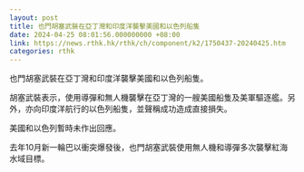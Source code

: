 ```yaml
---
layout: post
title: 也門胡塞武裝在亞丁灣和印度洋襲擊美國和以色列船隻
date: 2024-04-25 08:01:56.000000000 +08:00
link: https://news.rthk.hk/rthk/ch/component/k2/1750437-20240425.htm
categories: rthk
---
```


也門胡塞武裝在亞丁灣和印度洋襲擊美國和以色列船隻。

胡塞武裝表示，使用導彈和無人機襲擊在亞丁灣的一艘美國船隻及美軍驅逐艦。另外，亦向印度洋航行的以色列船隻，並聲稱成功造成直接損失。

美國和以色列暫時未作出回應。

去年10月新一輪巴以衝突爆發後，也門胡塞武裝使用無人機和導彈多次襲擊紅海水域目標。
